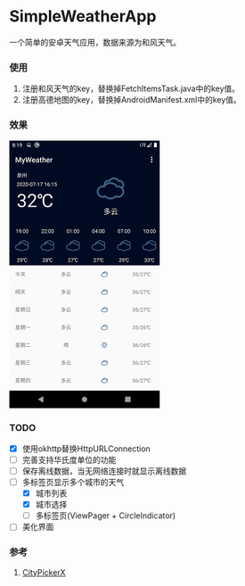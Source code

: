 # SimpleWeatherApp
一个简单的安卓天气应用，数据来源为和风天气。

### 使用

1. 注册和风天气的key，替换掉FetchItemsTask.java中的key值。
2. 注册高德地图的key，替换掉AndroidManifest.xml中的key值。 

### 效果

<img src="./images/main.png" alt="main"/>

### TODO

- [x] 使用okhttp替换HttpURLConnection
- [ ] 完善支持华氏度单位的功能
- [ ] 保存离线数据，当无网络连接时就显示离线数据
- [ ] 多标签页显示多个城市的天气
  - [x] 城市列表
  - [x] 城市选择
  - [ ] 多标签页(ViewPager + CircleIndicator)
- [ ] 美化界面

### 参考

1. [CityPickerX](https://github.com/zhuxu1/CityPickerX)